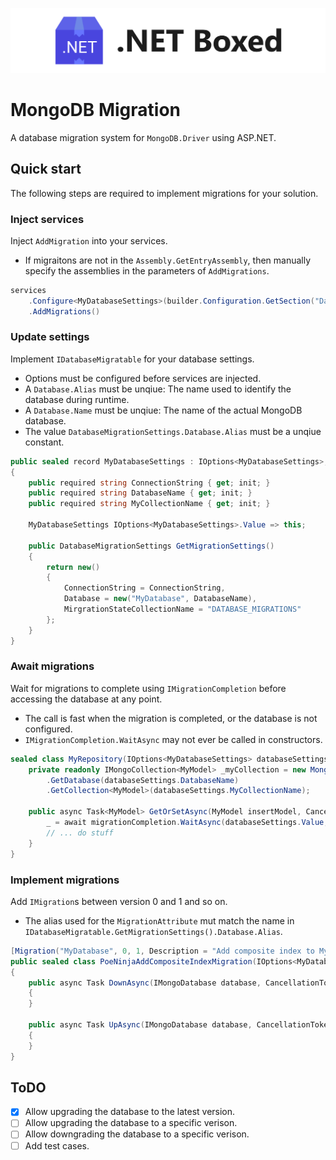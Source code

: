 ![Banner](Images/Banner.png)

# MongoDB Migration

A database migration system for `MongoDB.Driver` using ASP.NET.

## Quick start

The following steps are required to implement migrations for your solution.

### Inject services

Inject `AddMigration` into your services.

-   If migraitons are not in the `Assembly.GetEntryAssembly`, then manually specify the assemblies in the parameters of `AddMigrations`.

```csharp
services
    .Configure<MyDatabaseSettings>(builder.Configuration.GetSection("Database:MyDatabaseSettings"))
    .AddMigrations()
```

### Update settings

Implement `IDatabaseMigratable` for your database settings.

-   Options must be configured before services are injected.
-   A `Database.Alias` must be unqiue: The name used to identify the database during runtime.
-   A `Database.Name` must be unqiue: The name of the actual MongoDB database.
-   The value `DatabaseMigrationSettings.Database.Alias` must be a unqiue constant.

```csharp
public sealed record MyDatabaseSettings : IOptions<MyDatabaseSettings>, IDatabaseMigratable
{
    public required string ConnectionString { get; init; }
    public required string DatabaseName { get; init; }
    public required string MyCollectionName { get; init; }

    MyDatabaseSettings IOptions<MyDatabaseSettings>.Value => this;

    public DatabaseMigrationSettings GetMigrationSettings()
    {
        return new()
        {
            ConnectionString = ConnectionString,
            Database = new("MyDatabase", DatabaseName),
            MirgrationStateCollectionName = "DATABASE_MIGRATIONS"
        };
    }
}
```

### Await migrations

Wait for migrations to complete using `IMigrationCompletion` before accessing the database at any point.

-   The call is fast when the migration is completed, or the database is not configured.
-   `IMigrationCompletion.WaitAsync` may not ever be called in constructors.

```csharp
sealed class MyRepository(IOptions<MyDatabaseSettings> databaseSettings, IMigrationCompletion migrationCompletion) {
    private readonly IMongoCollection<MyModel> _myCollection = new MongoClient(databaseSettings.ConnectionString)
        .GetDatabase(databaseSettings.DatabaseName)
        .GetCollection<MyModel>(databaseSettings.MyCollectionName);

    public async Task<MyModel> GetOrSetAsync(MyModel insertModel, CancellationToken cancellationToken = default) {
        _ = await migrationCompletion.WaitAsync(databaseSettings.Value, cancellationToken).ConfigureAwait(false);
        // ... do stuff
    }
}

```

### Implement migrations

Add `IMigration`s between version 0 and 1 and so on.

-   The alias used for the `MigrationAttribute` mut match the name in `IDatabaseMigratable.GetMigrationSettings().Database.Alias`.

```csharp
[Migration("MyDatabase", 0, 1, Description = "Add composite index to MyCollection")]
public sealed class PoeNinjaAddCompositeIndexMigration(IOptions<MyDatabaseSettings> optionsAccessor) : IMigration
{
    public async Task DownAsync(IMongoDatabase database, CancellationToken cancellationToken = default)
    {
    }

    public async Task UpAsync(IMongoDatabase database, CancellationToken cancellationToken = default)
    {
    }
}
```

## ToDO

-   [x] Allow upgrading the database to the latest version.
-   [ ] Allow upgrading the database to a specific verison.
-   [ ] Allow downgrading the database to a specific verison.
-   [ ] Add test cases.
